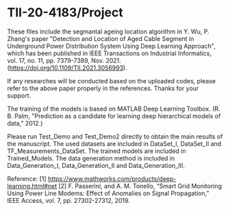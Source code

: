# TII-20-4183/Project

These files include the segmantal ageing location algorithm in Y. Wu, P. Zhang's paper "Detection and Location of Aged Cable Segment in Underground Power Distribution System Using Deep Learning Approach", which has been published in IEEE Transactions on Industrial Informatics, vol. 17, no. 11, pp. 7379-7389, Nov. 2021. (https://doi.org/10.1109/TII.2021.3056993).

If any researches will be conducted based on the uploaded codes, please refer to the above paper properly in the references. Thanks for your support.

The training of the models is based on MATLAB Deep Learning Toolbox. (R. B. Palm, "Prediction as a candidate for learning deep hierarchical models of data," 2012.)

Please run Test_Demo and Test_Demo2 directly to obtain the main results of the manuscript.
The used datasets are included in DataSet_I, DataSet_II and TF_Measurements_DataSet.
The trained models are included in Trained_Models.
The data generation method is included in Data_Generation_I, Data_Generation_II and Data_Generation_III.

Reference:
[1] https://www.mathworks.com/products/deep-learning.html#net
[2] F. Passerini, and A. M. Tonello, “Smart Grid Monitoring Using Power Line Modems: Effect of Anomalies on Signal Propagation,” IEEE Access, vol. 7, pp. 27302-27312, 2019.

